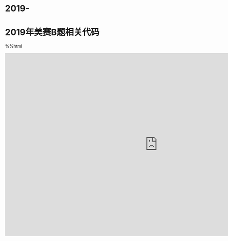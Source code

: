 # 2019-
# 2019年美赛B题相关代码

%%html
<iframe src="https://www.baidu.com/?tn=44048691_oem_dg"
    style="width:1000px; height:600px;" frameborder="0">
</iframe>
